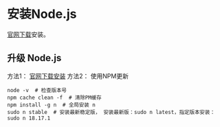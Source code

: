 # 安装Node.js

[官网下载](https://nodejs.org/en)安装。

## 升级 Node.js

方法1： [官网下载安装](https://nodejs.org/en)
方法2： 使用NPM更新

```shell
node -v  # 检查版本号
npm cache clean -f  # 清除PM缓存
npm install -g n  # 全局安装 n
sudo n stable  # 安装最新稳定版， 安装最新版：sudo n latest，指定版本安装：sudo n 18.17.1
```
